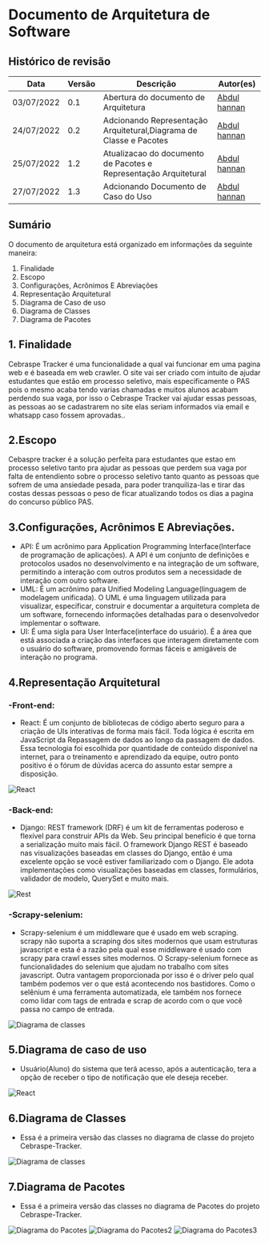 # Documento de Arquitetura de Software

## Histórico de revisão

| Data       | Versão | Descrição                      | Autor(es)                                                  |
| ---------- | ------ | ------------------------------ | ---------------------------------------------------------- |
| 03/07/2022 | 0.1    | Abertura do documento de Arquitetura | [Abdul hannan](https://github.com/hannanhunny01)             |
| 24/07/2022 | 0.2    | Adcionando Representação Arquitetural,Diagrama de Classe e Pacotes | [Abdul hannan](https://github.com/hannanhunny01)           |
|25/07/2022 |1.2| Atualizacao do documento de Pacotes e Representação Arquitetural | [Abdul hannan](https://github.com/hannanhunny01)           |
|27/07/2022 |1.3| Adcionando Documento de Caso do Uso | [Abdul hannan](https://github.com/hannanhunny01)           |

 
## Sumário

   O documento de arquitetura está organizado em informações da seguinte maneira:
   
   1. Finalidade
   2. Escopo
   3. Configurações, Acrônimos E Abreviações
   4. Representação Arquitetural
   5. Diagrama de Caso de uso
   6. Diagrama de Classes
   7. Diagrama de Pacotes
    



## 1. Finalidade

   Cebraspe Tracker é uma funcionalidade a qual vai funcionar em uma pagina web e é baseada em web crawler. O site vai ser criado com intuito de ajudar estudantes que estão em processo seletivo, mais especificamente o PAS pois o mesmo acaba tendo varias chamadas e muitos alunos acabam perdendo sua vaga, por isso o Cebraspe Tracker vai ajudar essas pessoas, as pessoas ao se cadastrarem no site elas seriam informados via email e whatsapp caso fossem aprovadas..

## 2.Escopo

   Cebaspre tracker é a solução perfeita para estudantes que estao em processo seletivo tanto pra ajudar as pessoas que perdem sua vaga por falta de entendiento sobre o processo seletivo tanto quanto as pessoas que sofrem de uma ansiedade pesada, para poder tranquiliza-las e tirar das costas dessas pessoas o peso de ficar atualizando todos os dias a pagina do concurso público PAS.


## 3.Configurações, Acrônimos E Abreviações.

   - API: É um acrônimo para Application Programming Interface(Interface de programação de aplicações). A API é um conjunto de definições e protocolos usados no desenvolvimento e na integração de um software, permitindo a interação com outros produtos sem a necessidade de interação com outro software.
   - UML: É um acrônimo para Unified Modeling Language(linguagem de modelagem unificada). O UML é uma linguagem utilizada para visualizar, especificar, construir e documentar a arquitetura completa de um software, fornecendo informações detalhadas para o desenvolvedor implementar o software.
   - UI: É uma sigla para User Interface(interface do usuário). É a área que está associada a criação das interfaces que interagem diretamente com o usuário do software, promovendo formas fáceis e amigáveis de interação no programa.

## 4.Representação Arquitetural

### -Front-end:
   - React: É um conjunto de bibliotecas de código aberto seguro para a criação de UIs interativas de forma mais fácil. Toda lógica é escrita em JavaScript da Repassagem de dados ao longo da passagem de dados. Essa tecnologia foi escolhida por quantidade de conteúdo disponível na internet, para o treinamento e aprendizado da equipe, outro ponto positivo é o fórum de dúvidas acerca do assunto estar sempre a disposição.
   
  ![React](../assets/images/react.png)
### -Back-end:
  - Django: REST framework (DRF) é um kit de ferramentas poderoso e flexível para construir APIs da Web. Seu principal benefício é que torna a serialização muito mais fácil.
O framework Django REST é baseado nas visualizações baseadas em classes do Django, então é uma excelente opção se você estiver familiarizado com o Django. Ele adota implementações como visualizações baseadas em classes, formulários, validador de modelo, QuerySet e muito mais.

 ![Rest](../assets/images/rest.png)

### -Scrapy-selenium:
   - Scrapy-selenium é um middleware que é usado em web scraping. scrapy não suporta a scraping dos sites modernos que usam estruturas javascript e esta é a razão pela qual esse middleware é usado com scrapy para crawl esses sites modernos. O Scrapy-selenium fornece as funcionalidades do selenium que ajudam no trabalho com sites javascript. Outra vantagem proporcionada por isso é o driver pelo qual também podemos ver o que está acontecendo nos bastidores. Como o selênium é uma ferramenta automatizada, ele também nos fornece como lidar com tags de entrada e scrap de acordo com o que você passa no campo de entrada.
   
 ![Diagrama de classes](../assets/images/scrapy.png)
 
## 5.Diagrama de caso de uso
 - Usuário(Aluno) do sistema que terá acesso, após a autenticação, tera a opção de receber o tipo de notificação que ele deseja receber.
  
  ![React](../assets/images/documento-de-casoUso.png)




## 6.Diagrama de Classes
   - Essa é a primeira versão das classes no diagrama de classe do projeto Cebraspe-Tracker.
  
  ![Diagrama de classes](../assets/images/DiagramaDeClasses.png)
  


## 7.Diagrama de Pacotes
   - Essa é a primeira versão das classes no diagrama de Pacotes do projeto Cebraspe-Tracker.
  
  ![Diagrama do Pacotes](../assets/images/DiagramaDePacotes.png)
  ![Diagrama do Pacotes2](../assets/images/DiagramaDePacotes2.png)
  ![Diagrama do Pacotes3](../assets/images/Diagrama_depacote_3.png)
  

    




   



